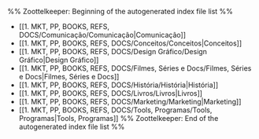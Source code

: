 %% Zoottelkeeper: Beginning of the autogenerated index file list  %%
-  [[1. MKT, PP, BOOKS, REFS, DOCS/Comunicação/Comunicação|Comunicação]]
-  [[1. MKT, PP, BOOKS, REFS, DOCS/Conceitos/Conceitos|Conceitos]]
-  [[1. MKT, PP, BOOKS, REFS, DOCS/Design Gráfico/Design Gráfico|Design Gráfico]]
-  [[1. MKT, PP, BOOKS, REFS, DOCS/Filmes, Séries e Docs/Filmes, Séries e Docs|Filmes, Séries e Docs]]
-  [[1. MKT, PP, BOOKS, REFS, DOCS/História/História|História]]
-  [[1. MKT, PP, BOOKS, REFS, DOCS/Livros/Livros|Livros]]
-  [[1. MKT, PP, BOOKS, REFS, DOCS/Marketing/Marketing|Marketing]]
-  [[1. MKT, PP, BOOKS, REFS, DOCS/Tools, Programas/Tools, Programas|Tools, Programas]]
%% Zoottelkeeper: End of the autogenerated index file list  %%
